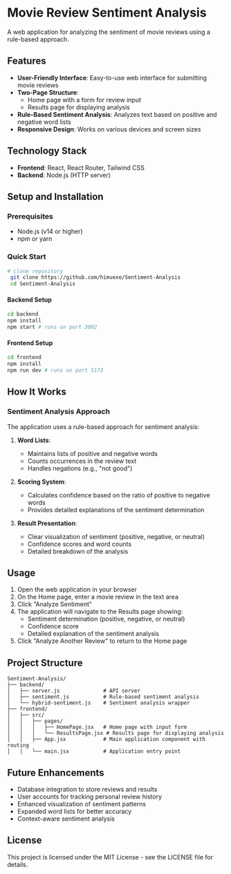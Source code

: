 # Movie Review Sentiment Analysis

A web application for analyzing the sentiment of movie reviews using a rule-based approach.

## Features

- **User-Friendly Interface**: Easy-to-use web interface for submitting movie reviews
- **Two-Page Structure**:
  - Home page with a form for review input
  - Results page for displaying analysis
- **Rule-Based Sentiment Analysis**: Analyzes text based on positive and negative word lists
- **Responsive Design**: Works on various devices and screen sizes

## Technology Stack

- **Frontend**: React, React Router, Tailwind CSS
- **Backend**: Node.js (HTTP server)

## Setup and Installation

### Prerequisites

- Node.js (v14 or higher)
- npm or yarn

### Quick Start

```bash
# clone repository
 git clone https://github.com/himuexe/Sentiment-Analysis
 cd Sentiment-Analysis
```

#### Backend Setup
```bash
cd backend
npm install
npm start # runs on port 3002
```

#### Frontend Setup
```bash
cd frontend
npm install
npm run dev # runs on port 5173
```

## How It Works

### Sentiment Analysis Approach

The application uses a rule-based approach for sentiment analysis:

1. **Word Lists**:
   - Maintains lists of positive and negative words
   - Counts occurrences in the review text
   - Handles negations (e.g., "not good")

2. **Scoring System**:
   - Calculates confidence based on the ratio of positive to negative words
   - Provides detailed explanations of the sentiment determination

3. **Result Presentation**:
   - Clear visualization of sentiment (positive, negative, or neutral)
   - Confidence scores and word counts
   - Detailed breakdown of the analysis

## Usage

1. Open the web application in your browser
2. On the Home page, enter a movie review in the text area
3. Click "Analyze Sentiment"
4. The application will navigate to the Results page showing:
   - Sentiment determination (positive, negative, or neutral)
   - Confidence score
   - Detailed explanation of the sentiment analysis
5. Click "Analyze Another Review" to return to the Home page

## Project Structure

```
Sentiment-Analysis/
├── backend/
│   ├── server.js              # API server
│   ├── sentiment.js           # Rule-based sentiment analysis
│   └── hybrid-sentiment.js    # Sentiment analysis wrapper
├── frontend/
│   ├── src/
│   │   ├── pages/
│   │   │   ├── HomePage.jsx   # Home page with input form
│   │   │   └── ResultsPage.jsx # Results page for displaying analysis
│   │   ├── App.jsx            # Main application component with routing
│   │   └── main.jsx           # Application entry point
```

## Future Enhancements

- Database integration to store reviews and results
- User accounts for tracking personal review history
- Enhanced visualization of sentiment patterns
- Expanded word lists for better accuracy
- Context-aware sentiment analysis

## License

This project is licensed under the MIT License - see the LICENSE file for details.